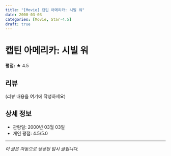 ```yaml
---
title: "[Movie] 캡틴 아메리카: 시빌 워"
date: 2000-03-03
categories: [Movie, Star-4.5]
draft: true
---
```


# 캡틴 아메리카: 시빌 워

**평점:** ★ 4.5

## 리뷰

(리뷰 내용을 여기에 작성하세요)

## 상세 정보

- 관람일: 2000년 03월 03일
- 개인 평점: 4.5/5.0

---

*이 글은 자동으로 생성된 임시 글입니다.*
